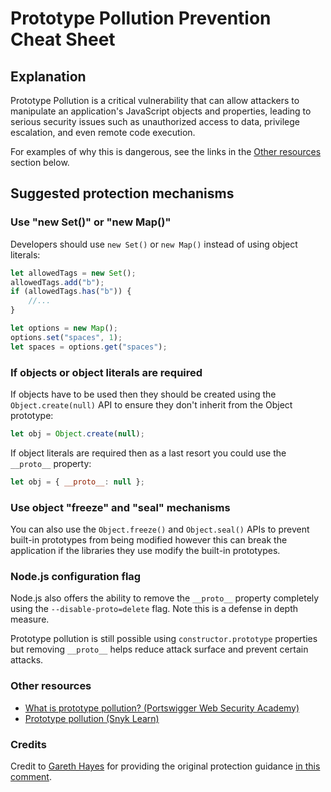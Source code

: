 # Prototype Pollution Prevention Cheat Sheet

## Explanation

Prototype Pollution is a critical vulnerability that can allow attackers to manipulate an application's JavaScript objects and properties, leading to serious security issues such as unauthorized access to data, privilege escalation, and even remote code execution.

For examples of why this is dangerous, see the links in the [Other resources](#other-resources) section below.

## Suggested protection mechanisms

### Use "new Set()" or "new Map()"

Developers should use `new Set()` or `new Map()` instead of using object literals:

```javascript
let allowedTags = new Set();
allowedTags.add("b");
if (allowedTags.has("b")) {
    //...
}

let options = new Map();
options.set("spaces", 1);
let spaces = options.get("spaces");
```

### If objects or object literals are required

If objects have to be used then they should be created using the `Object.create(null)` API to ensure they don't inherit from the Object prototype:

```javascript
let obj = Object.create(null);
```

If object literals are required then as a last resort you could use the `__proto__` property:

```javascript
let obj = { __proto__: null };
```

### Use object "freeze" and "seal" mechanisms

You can also use the `Object.freeze()` and `Object.seal()` APIs to prevent built-in prototypes from being modified however this can break the application if the libraries they use modify the built-in prototypes.

### Node.js configuration flag

Node.js also offers the ability to remove the `__proto__` property completely using the `--disable-proto=delete` flag. Note this is a defense in depth measure.

Prototype pollution is still possible using `constructor.prototype` properties but removing `__proto__` helps reduce attack surface and prevent certain attacks.

### Other resources

-   [What is prototype pollution? (Portswigger Web Security Academy)](https://portswigger.net/web-security/prototype-pollution)
-   [Prototype pollution (Snyk Learn)](https://learn.snyk.io/lessons/prototype-pollution/javascript/)

### Credits

Credit to [Gareth Hayes](https://garethheyes.co.uk/) for providing the original protection guidance [in this comment](https://github.com/OWASP/ASVS/issues/1563#issuecomment-1470027723).

